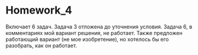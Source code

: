 # Homework_4
Включает 6 задач.
Задача 3 отложена до уточнения условия.
Задача 6, в комментариях мой вариант решения, не работает. Также предложен работающий вариант (не мое изобретение), но хотелось бы его разобрать, как он работает.
